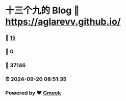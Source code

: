# 十三个九的 Blog :link: https://aglarevv.github.io/ 
### :page_facing_up: [15](https://aglarevv.github.io//tag.html) 
### :speech_balloon: 0 
### :hibiscus: 37146 
### :alarm_clock: 2024-09-20 08:51:35 
### Powered by :heart: [Gmeek](https://github.com/Meekdai/Gmeek)
